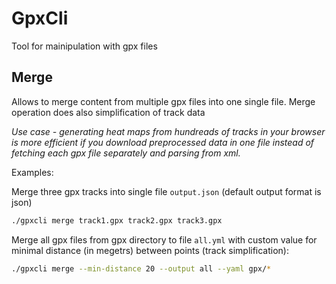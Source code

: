 # GpxCli

Tool for mainipulation with gpx files

## Merge

Allows to merge content from multiple gpx files into one single file. Merge
operation does also simplification of track data

*Use case - generating heat maps from hundreads of tracks in your
browser is more efficient if you download preprocessed data in one file instead of
fetching each gpx file separately and parsing from xml.*

Examples:

Merge three gpx tracks into single file `output.json` (default output format is json)
```bash
./gpxcli merge track1.gpx track2.gpx track3.gpx
```

Merge all gpx files from gpx directory to file `all.yml` with  custom value for
minimal distance (in megetrs) between points (track simplification):
```bash
./gpxcli merge --min-distance 20 --output all --yaml gpx/*
```